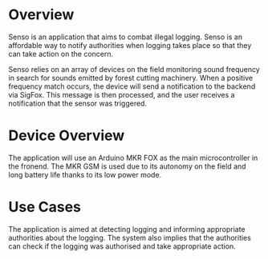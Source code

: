 # Overview
Senso is an application that aims to combat illegal logging. Senso is an affordable way to notify authorities when logging takes place so that they can take action on the concern. 

Senso relies on an array of devices on the field monitoring sound frequency in search for sounds emitted by forest cutting machinery. When a positive frequency match occurs, the device will send a notification to the backend via SigFox. This message is then processed, and the user receives a notification that the sensor was triggered.

# Device Overview
The application will use an Arduino MKR FOX as the main microcontroller in the fronend. The MKR GSM is used due to its autonomy on the field and long battery life thanks to its low power mode.

# Use Cases
The application is aimed at detecting logging and informing appropriate authorities about the logging. The system also implies that the authorities can check if the logging was authorised and take appropriate action.

